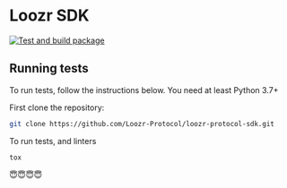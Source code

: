 # Loozr SDK

[![Test and build package](https://github.com/Loozr-Protocol/loozr-protocol-sdk/actions/workflows/ci.yml/badge.svg)](https://github.com/Loozr-Protocol/loozr-protocol-sdk/actions/workflows/ci.yml)

## Running tests

To run tests, follow the instructions below. You need at least Python 3.7+

First clone the repository:

```sh
git clone https://github.com/Loozr-Protocol/loozr-protocol-sdk.git
```

To run tests, and linters

```sh
tox
```

😇😇😇😇